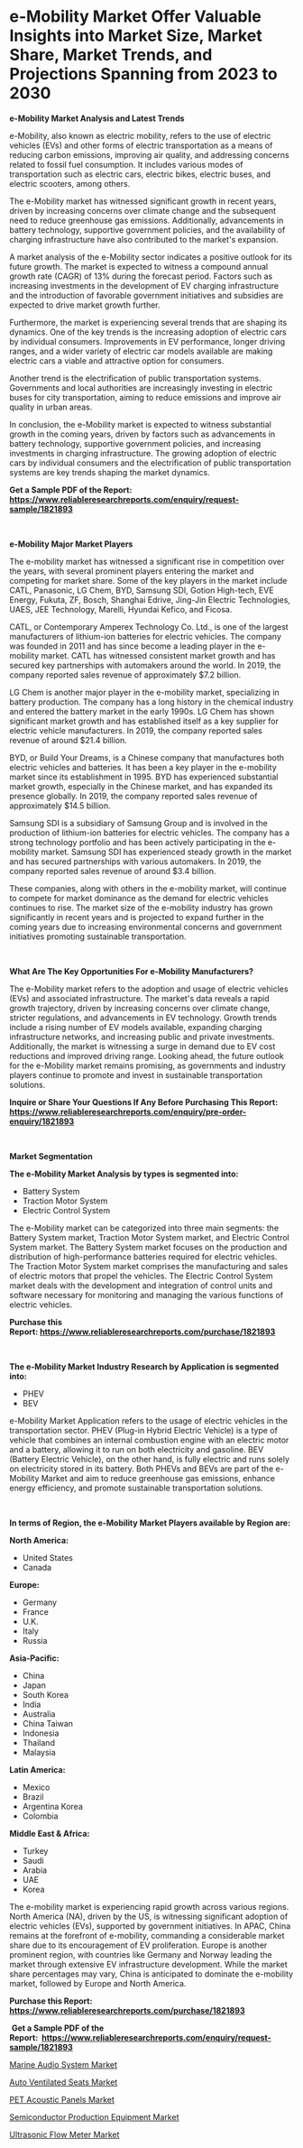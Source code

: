<p><h1>e-Mobility Market Offer Valuable Insights into Market Size, Market Share, Market Trends, and Projections Spanning from 2023 to 2030</h1></p><p><strong>e-Mobility Market Analysis and Latest Trends</strong></p>
<p><p>e-Mobility, also known as electric mobility, refers to the use of electric vehicles (EVs) and other forms of electric transportation as a means of reducing carbon emissions, improving air quality, and addressing concerns related to fossil fuel consumption. It includes various modes of transportation such as electric cars, electric bikes, electric buses, and electric scooters, among others.</p><p>The e-Mobility market has witnessed significant growth in recent years, driven by increasing concerns over climate change and the subsequent need to reduce greenhouse gas emissions. Additionally, advancements in battery technology, supportive government policies, and the availability of charging infrastructure have also contributed to the market's expansion.</p><p>A market analysis of the e-Mobility sector indicates a positive outlook for its future growth. The market is expected to witness a compound annual growth rate (CAGR) of 13% during the forecast period. Factors such as increasing investments in the development of EV charging infrastructure and the introduction of favorable government initiatives and subsidies are expected to drive market growth further.</p><p>Furthermore, the market is experiencing several trends that are shaping its dynamics. One of the key trends is the increasing adoption of electric cars by individual consumers. Improvements in EV performance, longer driving ranges, and a wider variety of electric car models available are making electric cars a viable and attractive option for consumers.</p><p>Another trend is the electrification of public transportation systems. Governments and local authorities are increasingly investing in electric buses for city transportation, aiming to reduce emissions and improve air quality in urban areas.</p><p>In conclusion, the e-Mobility market is expected to witness substantial growth in the coming years, driven by factors such as advancements in battery technology, supportive government policies, and increasing investments in charging infrastructure. The growing adoption of electric cars by individual consumers and the electrification of public transportation systems are key trends shaping the market dynamics.</p></p>
<p><strong>Get a Sample PDF of the Report:&nbsp; <a href="https://www.reliableresearchreports.com/enquiry/request-sample/1821893">https://www.reliableresearchreports.com/enquiry/request-sample/1821893</a></strong></p>
<p>&nbsp;</p>
<p><strong>e-Mobility Major Market Players</strong></p>
<p><p>The e-mobility market has witnessed a significant rise in competition over the years, with several prominent players entering the market and competing for market share. Some of the key players in the market include CATL, Panasonic, LG Chem, BYD, Samsung SDI, Gotion High-tech, EVE Energy, Fukuta, ZF, Bosch, Shanghai Edrive, Jing-Jin Electric Technologies, UAES, JEE Technology, Marelli, Hyundai Kefico, and Ficosa.</p><p>CATL, or Contemporary Amperex Technology Co. Ltd., is one of the largest manufacturers of lithium-ion batteries for electric vehicles. The company was founded in 2011 and has since become a leading player in the e-mobility market. CATL has witnessed consistent market growth and has secured key partnerships with automakers around the world. In 2019, the company reported sales revenue of approximately $7.2 billion.</p><p>LG Chem is another major player in the e-mobility market, specializing in battery production. The company has a long history in the chemical industry and entered the battery market in the early 1990s. LG Chem has shown significant market growth and has established itself as a key supplier for electric vehicle manufacturers. In 2019, the company reported sales revenue of around $21.4 billion.</p><p>BYD, or Build Your Dreams, is a Chinese company that manufactures both electric vehicles and batteries. It has been a key player in the e-mobility market since its establishment in 1995. BYD has experienced substantial market growth, especially in the Chinese market, and has expanded its presence globally. In 2019, the company reported sales revenue of approximately $14.5 billion.</p><p>Samsung SDI is a subsidiary of Samsung Group and is involved in the production of lithium-ion batteries for electric vehicles. The company has a strong technology portfolio and has been actively participating in the e-mobility market. Samsung SDI has experienced steady growth in the market and has secured partnerships with various automakers. In 2019, the company reported sales revenue of around $3.4 billion.</p><p>These companies, along with others in the e-mobility market, will continue to compete for market dominance as the demand for electric vehicles continues to rise. The market size of the e-mobility industry has grown significantly in recent years and is projected to expand further in the coming years due to increasing environmental concerns and government initiatives promoting sustainable transportation.</p></p>
<p>&nbsp;</p>
<p><strong>What Are The Key Opportunities For e-Mobility Manufacturers?</strong></p>
<p><p>The e-Mobility market refers to the adoption and usage of electric vehicles (EVs) and associated infrastructure. The market's data reveals a rapid growth trajectory, driven by increasing concerns over climate change, stricter regulations, and advancements in EV technology. Growth trends include a rising number of EV models available, expanding charging infrastructure networks, and increasing public and private investments. Additionally, the market is witnessing a surge in demand due to EV cost reductions and improved driving range. Looking ahead, the future outlook for the e-Mobility market remains promising, as governments and industry players continue to promote and invest in sustainable transportation solutions.</p></p>
<p><strong>Inquire or Share Your Questions If Any Before Purchasing This Report: <a href="https://www.reliableresearchreports.com/enquiry/pre-order-enquiry/1821893">https://www.reliableresearchreports.com/enquiry/pre-order-enquiry/1821893</a></strong></p>
<p>&nbsp;</p>
<p><strong>Market Segmentation</strong></p>
<p><strong>The e-Mobility Market Analysis by types is segmented into:</strong></p>
<p><ul><li>Battery System</li><li>Traction Motor System</li><li>Electric Control System</li></ul></p>
<p><p>The e-Mobility market can be categorized into three main segments: the Battery System market, Traction Motor System market, and Electric Control System market. The Battery System market focuses on the production and distribution of high-performance batteries required for electric vehicles. The Traction Motor System market comprises the manufacturing and sales of electric motors that propel the vehicles. The Electric Control System market deals with the development and integration of control units and software necessary for monitoring and managing the various functions of electric vehicles.</p></p>
<p><strong>Purchase this Report:&nbsp;<a href="https://www.reliableresearchreports.com/purchase/1821893">https://www.reliableresearchreports.com/purchase/1821893</a></strong></p>
<p>&nbsp;</p>
<p><strong>The e-Mobility Market Industry Research by Application is segmented into:</strong></p>
<p><ul><li>PHEV</li><li>BEV</li></ul></p>
<p><p>e-Mobility Market Application refers to the usage of electric vehicles in the transportation sector. PHEV (Plug-in Hybrid Electric Vehicle) is a type of vehicle that combines an internal combustion engine with an electric motor and a battery, allowing it to run on both electricity and gasoline. BEV (Battery Electric Vehicle), on the other hand, is fully electric and runs solely on electricity stored in its battery. Both PHEVs and BEVs are part of the e-Mobility Market and aim to reduce greenhouse gas emissions, enhance energy efficiency, and promote sustainable transportation solutions.</p></p>
<p>&nbsp;</p>
<p><strong>In terms of Region, the e-Mobility Market Players available by Region are:</strong></p>
<p>
    <p> <strong> North America: </strong>
        <ul>
            <li>United States</li>
            <li>Canada</li>
        </ul>
        </p> 
    <p> <strong> Europe: </strong>
        <ul>
            <li>Germany</li>
            <li>France</li>
            <li>U.K.</li>
            <li>Italy</li>
            <li>Russia</li>
        </ul>
        </p> 
    <p> <strong> Asia-Pacific: </strong>
        <ul>
            <li>China</li>
            <li>Japan</li>
            <li>South Korea</li>
            <li>India</li>
            <li>Australia</li>
            <li>China Taiwan</li>
            <li>Indonesia</li>
            <li>Thailand</li>
            <li>Malaysia</li>
        </ul>
        </p> 
    <p> <strong> Latin America: </strong>
        <ul>
            <li>Mexico</li>
            <li>Brazil</li>
            <li>Argentina Korea</li>
            <li>Colombia</li>
        </ul>
        </p> 
    <p> <strong> Middle East & Africa: </strong>
        <ul>
            <li>Turkey</li>
            <li>Saudi</li>
            <li>Arabia</li>
            <li>UAE</li>
            <li>Korea</li>
        </ul>
    </p>
    </p>
<p><p>The e-mobility market is experiencing rapid growth across various regions. North America (NA), driven by the US, is witnessing significant adoption of electric vehicles (EVs), supported by government initiatives. In APAC, China remains at the forefront of e-mobility, commanding a considerable market share due to its encouragement of EV proliferation. Europe is another prominent region, with countries like Germany and Norway leading the market through extensive EV infrastructure development. While the market share percentages may vary, China is anticipated to dominate the e-mobility market, followed by Europe and North America.</p></p>
<p><strong>Purchase this Report: <a href="https://www.reliableresearchreports.com/purchase/1821893">https://www.reliableresearchreports.com/purchase/1821893</a></strong></p>
<p>&nbsp;<strong>Get a Sample PDF of the Report:&nbsp;&nbsp;<a href="https://www.reliableresearchreports.com/enquiry/request-sample/1821893">https://www.reliableresearchreports.com/enquiry/request-sample/1821893</a></strong></p>
<p><strong></strong></p>
<p><p><a href="https://github.com/ruslanpoljakovrd177/Market-Research-Report-List-1/blob/main/marine-audio-system-market.md">Marine Audio System Market</a></p><p><a href="https://github.com/grishafomin4852/Market-Research-Report-List-1/blob/main/auto-ventilated-seats-market.md">Auto Ventilated Seats Market</a></p><p><a href="https://medium.com/@gerardowolf/pet-acoustic-panels-market-trends-forecast-and-competitive-analysis-to-2030-e2d790129636">PET Acoustic Panels Market</a></p><p><a href="https://www.linkedin.com/pulse/semiconductor-production-equipment-market-size-share-amp-c8fre/">Semiconductor Production Equipment Market</a></p><p><a href="https://www.linkedin.com/pulse/ultrasonic-flow-meter-market-research-report-provides-thorough-kohze/">Ultrasonic Flow Meter Market</a></p></p>